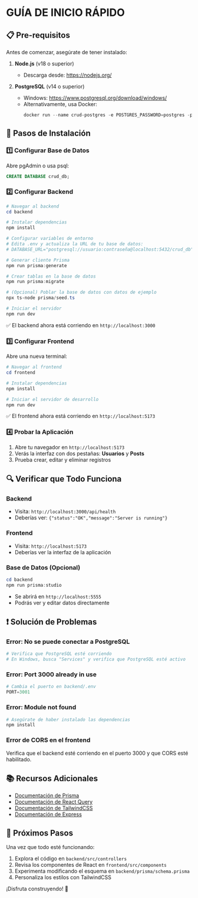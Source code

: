 # GUÍA DE INICIO RÁPIDO

## 📋 Pre-requisitos

Antes de comenzar, asegúrate de tener instalado:

1. **Node.js** (v18 o superior)
   - Descarga desde: https://nodejs.org/

2. **PostgreSQL** (v14 o superior)
   - Windows: https://www.postgresql.org/download/windows/
   - Alternativamente, usa Docker:
     ```powershell
     docker run --name crud-postgres -e POSTGRES_PASSWORD=postgres -p 5432:5432 -d postgres
     ```

## 🚀 Pasos de Instalación

### 1️⃣ Configurar Base de Datos

Abre pgAdmin o usa psql:

```sql
CREATE DATABASE crud_db;
```

### 2️⃣ Configurar Backend

```powershell
# Navegar al backend
cd backend

# Instalar dependencias
npm install

# Configurar variables de entorno
# Edita .env y actualiza la URL de tu base de datos:
# DATABASE_URL="postgresql://usuario:contraseña@localhost:5432/crud_db"

# Generar cliente Prisma
npm run prisma:generate

# Crear tablas en la base de datos
npm run prisma:migrate

# (Opcional) Poblar la base de datos con datos de ejemplo
npx ts-node prisma/seed.ts

# Iniciar el servidor
npm run dev
```

✅ El backend ahora está corriendo en `http://localhost:3000`

### 3️⃣ Configurar Frontend

Abre una nueva terminal:

```powershell
# Navegar al frontend
cd frontend

# Instalar dependencias
npm install

# Iniciar el servidor de desarrollo
npm run dev
```

✅ El frontend ahora está corriendo en `http://localhost:5173`

### 4️⃣ Probar la Aplicación

1. Abre tu navegador en `http://localhost:5173`
2. Verás la interfaz con dos pestañas: **Usuarios** y **Posts**
3. Prueba crear, editar y eliminar registros

## 🔍 Verificar que Todo Funciona

### Backend
- Visita: `http://localhost:3000/api/health`
- Deberías ver: `{"status":"OK","message":"Server is running"}`

### Frontend
- Visita: `http://localhost:5173`
- Deberías ver la interfaz de la aplicación

### Base de Datos (Opcional)
```powershell
cd backend
npm run prisma:studio
```
- Se abrirá en `http://localhost:5555`
- Podrás ver y editar datos directamente

## ❗ Solución de Problemas

### Error: No se puede conectar a PostgreSQL

```powershell
# Verifica que PostgreSQL esté corriendo
# En Windows, busca "Services" y verifica que PostgreSQL esté activo
```

### Error: Port 3000 already in use

```powershell
# Cambia el puerto en backend/.env
PORT=3001
```

### Error: Module not found

```powershell
# Asegúrate de haber instalado las dependencias
npm install
```

### Error de CORS en el frontend

Verifica que el backend esté corriendo en el puerto 3000 y que CORS esté habilitado.

## 📚 Recursos Adicionales

- [Documentación de Prisma](https://www.prisma.io/docs)
- [Documentación de React Query](https://tanstack.com/query/latest)
- [Documentación de TailwindCSS](https://tailwindcss.com/docs)
- [Documentación de Express](https://expressjs.com/)

## 🎯 Próximos Pasos

Una vez que todo esté funcionando:

1. Explora el código en `backend/src/controllers`
2. Revisa los componentes de React en `frontend/src/components`
3. Experimenta modificando el esquema en `backend/prisma/schema.prisma`
4. Personaliza los estilos con TailwindCSS

¡Disfruta construyendo! 🎉
